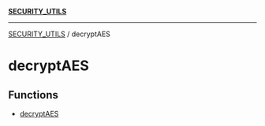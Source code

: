 [**SECURITY_UTILS**](../README.md)

***

[SECURITY_UTILS](../README.md) / decryptAES

# decryptAES

## Functions

- [decryptAES](functions/decryptAES.md)
